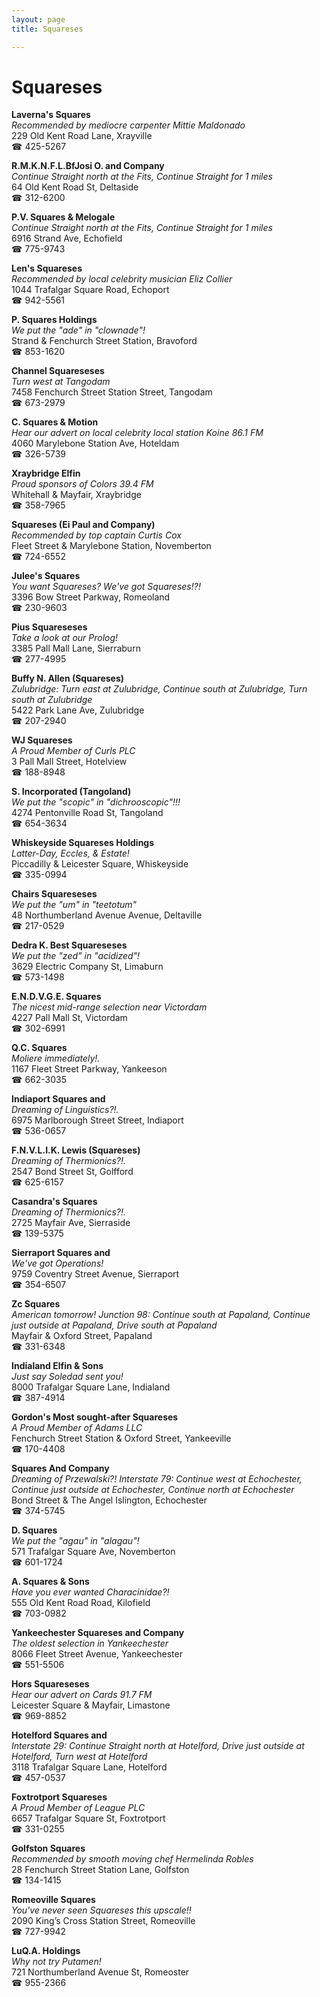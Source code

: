 ```yaml
---
layout: page 
title: Squareses

---
```



# Squareses


 **Laverna's Squares**  
_Recommended by mediocre carpenter Mittie Maldonado_  
229 Old Kent Road Lane, Xrayville  
☎ 425-5267

**R.M.K.N.F.L.BfJosi O. and Company**  
_Continue Straight north at the Fits, Continue Straight for 1 miles_  
64 Old Kent Road St, Deltaside  
☎ 312-6200

**P.V. Squares & Melogale**  
_Continue Straight north at the Fits, Continue Straight for 1 miles_  
6916 Strand Ave, Echofield  
☎ 775-9743

**Len's Squareses**  
_Recommended by local celebrity musician Eliz Collier_  
1044 Trafalgar Square Road, Echoport  
☎ 942-5561

**P. Squares Holdings**  
_We put the "ade" in "clownade"!_  
Strand & Fenchurch Street Station, Bravoford  
☎ 853-1620

**Channel Squareseses**  
_Turn west at Tangodam_  
7458 Fenchurch Street Station Street, Tangodam  
☎ 673-2979

**C. Squares & Motion**  
_Hear our advert on local celebrity local station Koine 86.1 FM_  
4060 Marylebone Station Ave, Hoteldam  
☎ 326-5739

**Xraybridge Elfin**  
_Proud sponsors of Colors 39.4 FM_  
Whitehall & Mayfair, Xraybridge  
☎ 358-7965

**Squareses (Ei Paul and Company)**  
_Recommended by top captain Curtis Cox_  
Fleet Street & Marylebone Station, Novemberton  
☎ 724-6552

**Julee's Squares**  
_You want Squareses? We've got Squareses!?!_  
3396 Bow Street Parkway, Romeoland  
☎ 230-9603

**Pius Squareseses**  
_Take a look at our Prolog!_  
3385 Pall Mall Lane, Sierraburn  
☎ 277-4995

**Buffy N. Allen (Squareses)**  
_Zulubridge: Turn east at Zulubridge, Continue south at Zulubridge, Turn south at Zulubridge_  
5422 Park Lane Ave, Zulubridge  
☎ 207-2940

**WJ Squareses**  
_A Proud Member of Curls PLC_  
3 Pall Mall Street, Hotelview  
☎ 188-8948

**S. Incorporated (Tangoland)**  
_We put the "scopic" in "dichrooscopic"!!!_  
4274 Pentonville Road St, Tangoland  
☎ 654-3634

**Whiskeyside Squareses Holdings**  
_Latter-Day, Eccles, & Estate!_  
Piccadilly & Leicester Square, Whiskeyside  
☎ 335-0994

**Chairs Squareseses**  
_We put the "um" in "teetotum"_  
48 Northumberland Avenue Avenue, Deltaville  
☎ 217-0529

**Dedra K. Best Squareseses**  
_We put the "zed" in "acidized"!_  
3629 Electric Company St, Limaburn  
☎ 573-1498

**E.N.D.V.G.E. Squares**  
_The nicest mid-range selection near Victordam_  
4227 Pall Mall St, Victordam  
☎ 302-6991

**Q.C. Squares**  
_Moliere immediately!._  
1167 Fleet Street Parkway, Yankeeson  
☎ 662-3035

**Indiaport Squares and**  
_Dreaming of Linguistics?!._  
6975 Marlborough Street Street, Indiaport  
☎ 536-0657

**F.N.V.L.I.K. Lewis (Squareses)**  
_Dreaming of Thermionics?!._  
2547 Bond Street St, Golfford  
☎ 625-6157

**Casandra's Squares**  
_Dreaming of Thermionics?!._  
2725 Mayfair Ave, Sierraside  
☎ 139-5375

**Sierraport Squares and**  
_We've got Operations!_  
9759 Coventry Street Avenue, Sierraport  
☎ 354-6507

**Zc Squares**  
_American tomorrow! 
Junction 98: Continue south at Papaland, Continue just outside at Papaland, Drive south at Papaland_  
Mayfair & Oxford Street, Papaland  
☎ 331-6348

**Indialand Elfin & Sons**  
_Just say Soledad sent you!_  
8000 Trafalgar Square Lane, Indialand  
☎ 387-4914

**Gordon's Most sought-after Squareses**  
_A Proud Member of Adams LLC_  
Fenchurch Street Station & Oxford Street, Yankeeville  
☎ 170-4408

**Squares And Company**  
_Dreaming of Przewalski?! 
Interstate 79: Continue west at Echochester, Continue just outside at Echochester, Continue north at Echochester_  
Bond Street & The Angel Islington, Echochester  
☎ 374-5745

**D. Squares**  
_We put the "agau" in "alagau"!_  
571 Trafalgar Square Ave, Novemberton  
☎ 601-1724

**A. Squares & Sons**  
_Have you ever wanted Characinidae?!_  
555 Old Kent Road Road, Kilofield  
☎ 703-0982

**Yankeechester Squareses and Company**  
_The oldest selection in Yankeechester_  
8066 Fleet Street Avenue, Yankeechester  
☎ 551-5506

**Hors Squareseses**  
_Hear our advert on Cards 91.7 FM_  
Leicester Square & Mayfair, Limastone  
☎ 969-8852

**Hotelford Squares and**  
_Interstate 29: Continue Straight north at Hotelford, Drive just outside at Hotelford, Turn west at Hotelford_  
3118 Trafalgar Square Lane, Hotelford  
☎ 457-0537

**Foxtrotport Squareses**  
_A Proud Member of League PLC_  
6657 Trafalgar Square St, Foxtrotport  
☎ 331-0255

**Golfston Squares**  
_Recommended by smooth moving chef Hermelinda Robles_  
28 Fenchurch Street Station Lane, Golfston  
☎ 134-1415

**Romeoville Squares**  
_You've never seen Squareses this upscale!!_  
2090 King’s Cross Station Street, Romeoville  
☎ 727-9942

**LuQ.A. Holdings**  
_Why not try Putamen!_  
721 Northumberland Avenue St, Romeoster  
☎ 955-2366

